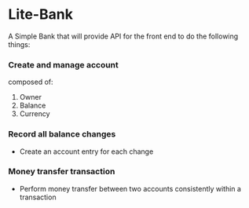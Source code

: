 # Lite-Bank
 A Simple Bank that will provide API for the front end to do the following things:

### Create and manage account
composed of:
1. Owner
2. Balance
3. Currency

### Record all balance changes
* Create an account entry for each change

### Money transfer transaction
* Perform money transfer between two accounts consistently within a transaction


